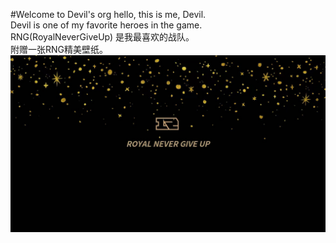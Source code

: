 #Welcome to Devil's org
hello, this is me, Devil.  
Devil is one of my favorite heroes in the game.  
RNG(RoyalNeverGiveUp) 是我最喜欢的战队。  
附赠一张RNG精美壁纸。  
![avator](assets/rng.jpg)